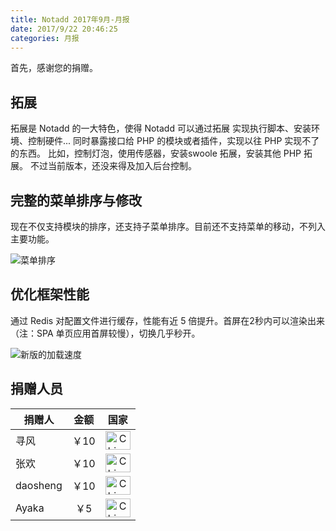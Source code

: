 ```yaml
---
title: Notadd 2017年9月-月报
date: 2017/9/22 20:46:25
categories: 月报  
---
```

首先，感谢您的捐赠。


## 拓展

拓展是 Notadd 的一大特色，使得 Notadd 可以通过拓展 实现执行脚本、安装环境、控制硬件... 同时暴露接口给 PHP 的模块或者插件，实现以往 PHP 实现不了的东西。
比如，控制灯泡，使用传感器，安装swoole 拓展，安装其他 PHP 拓展。
不过当前版本，还没来得及加入后台控制。

## 完整的菜单排序与修改

现在不仅支持模块的排序，还支持子菜单排序。目前还不支持菜单的移动，不列入主要功能。

![菜单排序](/src/img/7.png)

## 优化框架性能

通过 Redis 对配置文件进行缓存，性能有近 5 倍提升。首屏在2秒内可以渲染出来（注：SPA 单页应用首屏较慢），切换几乎秒开。

![新版的加载速度](/src/img/7.png)


## 捐赠人员 

捐赠人 | 金额 | 国家
----|:----:|:----:
寻风 | ￥10  | <img src="https://cdn.bootcss.com/flag-icon-css/1.3.0/flags/4x3/cn.svg" width = "40" height = "30" alt="China" align=center />
张欢| ￥10  | <img src="https://cdn.bootcss.com/flag-icon-css/1.3.0/flags/4x3/cn.svg" width = "40" height = "30" alt="China" align=center />
daosheng | ￥10  | <img src="https://cdn.bootcss.com/flag-icon-css/1.3.0/flags/4x3/cn.svg" width = "40" height = "30" alt="China" align=center />
Ayaka | ￥5  | <img src="https://cdn.bootcss.com/flag-icon-css/1.3.0/flags/4x3/cn.svg" width = "40" height = "30" alt="China" align=center />
